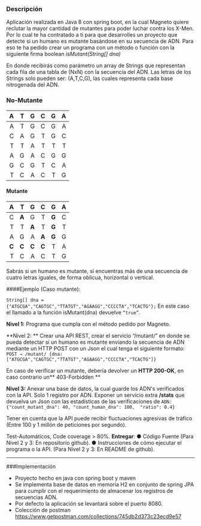 ### Descripción
Aplicación realizada en Java 8 con spring boot, en la cual Magneto quiere reclutar la mayor cantidad de mutantes para poder luchar contra los X-Men. 
Por lo cual te ha contratado a ti para que desarrolles un proyecto que detecte si un humano es mutante 
basándose en su secuencia de ADN. 
Para eso te ha pedido crear un programa con un método o función con la siguiente firma boolean *isMutant(String[] dna)*

En donde recibirás como parámetro un array de Strings que representan cada fila de una tabla 
de (NxN) con la secuencia del ADN. Las letras de los Strings solo pueden ser: (A,T,C,G), las 
cuales representa cada base nitrogenada del ADN. 

### No-Mutante

| A | T | G | C | G | A
| ------------: | ------------: | ------------: | ------------: | ------------: | ------------: |
| A | T | G | C | G | A |
| C | A | G | T | G | C |
| T | T | A | T | T | T |
| A | G | A | C | G | G |
| G | C | G | T | C | A |
| T | C | A | C | T | G |

#### Mutante
| **A** | T | G | C | **G** | A |
| ------------: | ------------: | ------------: | ------------: | ------------: | ------------: |
| C | **A** | G | T | **G** | C |
| T | T | **A** | T | **G** | T |
| A | G | A | **A** | **G** | G |
| **C** | **C** | **C** | **C** | T | A |
| T | C | A | C | T | G |

Sabrás si un humano es mutante, si encuentras más de una secuencia de cuatro letras 
iguales, de forma oblicua, horizontal o vertical. 

####Ejemplo (Caso mutante):

`String[] dna = {"ATGCGA","CAGTGC","TTATGT","AGAAGG","CCCCTA","TCACTG"};`
En este caso el llamado a la función isMutant(dna) devuelve `“true”`. 

**Nivel 1:**
Programa que cumpla con el método pedido por Magneto.

**Nivel 2: **
Crear una API REST, crear el servicio “/mutant/” en donde se pueda detectar si un humano es mutante enviando la secuencia de ADN mediante un HTTP POST con un Json el cual tenga el siguiente formato: 
`POST → /mutant/ {dna:["ATGCGA","CAGTGC","TTATGT","AGAAGG","CCCCTA","TCACTG"]}`

En caso de verificar un mutante, debería devolver un **HTTP 200-OK**, en caso contrario un** 403-Forbidden **

**Nivel 3:**
Anexar una base de datos, la cual guarde los ADN's verificados con la API.
Solo 1 registro por ADN. 
Exponer un servicio extra **/stats** que devuelva un Json con las estadísticas de las 
verificaciones de 
`ADN: {"count_mutant_dna": 40, "count_human_dna": 100,  "ratio": 0.4} `

Tener en cuenta que la API puede recibir fluctuaciones agresivas de tráfico (Entre 100 y 1 millón de peticiones por segundo). 

Test-Automáticos, Code coverage > 80%.
**Entregar**:
● Código Fuente (Para Nivel 2 y 3: En repositorio github). 
● Instrucciones de cómo ejecutar el programa o la API. (Para Nivel 2 y 3: En README 
de github).

------------


###Implementación
* Proyecto hecho en java con spring boot y maven
* Se implementa base de datos en memoria H2 en conjunto de spring JPA para cumplir con el requerimiento de almacenar los registros de secuencias ADN.
* Por defecto la aplicación se levantará sobre el puerto 8080.
* Colección de postman https://www.getpostman.com/collections/745db2d373c23ecd9e57



